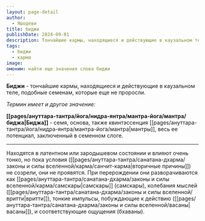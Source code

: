 ```yaml
---
layout: page-detail
author:
  - Яшодеви
title: биджи
publishDate: 2024-09-01
description: Тончайшие кармы, находящиеся и действующие в каузальном теле, подобные семенам, которые еще не проросли. Находятся в латентном или зародышевом состоянии и влияют очень тонко, но пока условия (вторичные причины) не созрели, они не проявятся. При перерождении они разворачиваются как кармические отпечатки (самскары), колебания мыслей (вритти), тонкие импульсы, побуждающие к действию (васаны), и соответствующие ощущения (бхаваны).
tags:
  - биджи
  - карма
image: 
омоним: найти еще значения слова биджи
---
```

**Биджи** - тончайшие кармы, находящиеся и действующие в каузальном теле, подобные семенам, которые еще не проросли.

*Термин имеет и другое значение:*

**[[pages/ануттара-тантра/йога/нидра-янтра/мантра-йога/мантра/биджа|Биджа]]** - семя, основа, также квинтэссенция [[pages/ануттара-тантра/йога/нидра-янтра/мантра-йога/мантра|мантры]], весь ее потенциал, заключенный в семенном слоге.

---

Находятся в латентном или зародышевом состоянии и влияют очень тонко, но пока условия ([[pages/ануттара-тантра/санатана-дхарма/законы и силы вселенной/карма/санчит-карма|вторичные причины]]) не созрели, они не проявятся. При перерождении они разворачиваются как [[pages/ануттара-тантра/санатана-дхарма/законы и силы вселенной/карма/самскары|самскары]] (самскары), колебания мыслей ([[pages/ануттара-тантра/санатана-дхарма/законы и силы вселенной/вритти|вритти]]), тонкие импульсы, побуждающие к действию ([[pages/ануттара-тантра/санатана-дхарма/законы и силы вселенной/васаны|васаны]]), и соответствующие ощущения (бхаваны).

